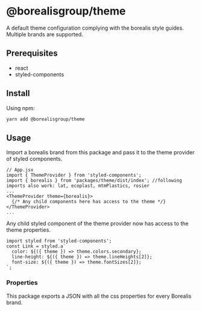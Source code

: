 # @borealisgroup/theme

A default theme configuration complying with the borealis style guides. Multiple brands are supported.

## Prerequisites

- react
- styled-components

## Install

Using npm:

```bash
yarn add @borealisgroup/theme
```

## Usage

Import a borealis brand from this package and pass it to the theme provider of styled components.

```
// App.jsx
import { ThemeProvider } from 'styled-components';
import { borealis } from 'packages/theme/dist/index'; //following imports also work: lat, ecoplast, mtmPlastics, rosier
...
<ThemeProvider theme={borealis}>
  {/* Any child components here has access to the theme */}
</ThemeProvider>
...
```

Any child styled component of the theme provider now has access to the theme properties.

```
import styled from 'styled-components';
const Link = styled.a`
  color: ${({ theme }) => theme.colors.secondary};
  line-height: ${({ theme }) => theme.lineHeights[2]};
  font-size: ${({ theme }) => theme.fontSizes[2]};
`;
```

### Properties

This package exports a JSON with all the css properties for every Borealis brand.
